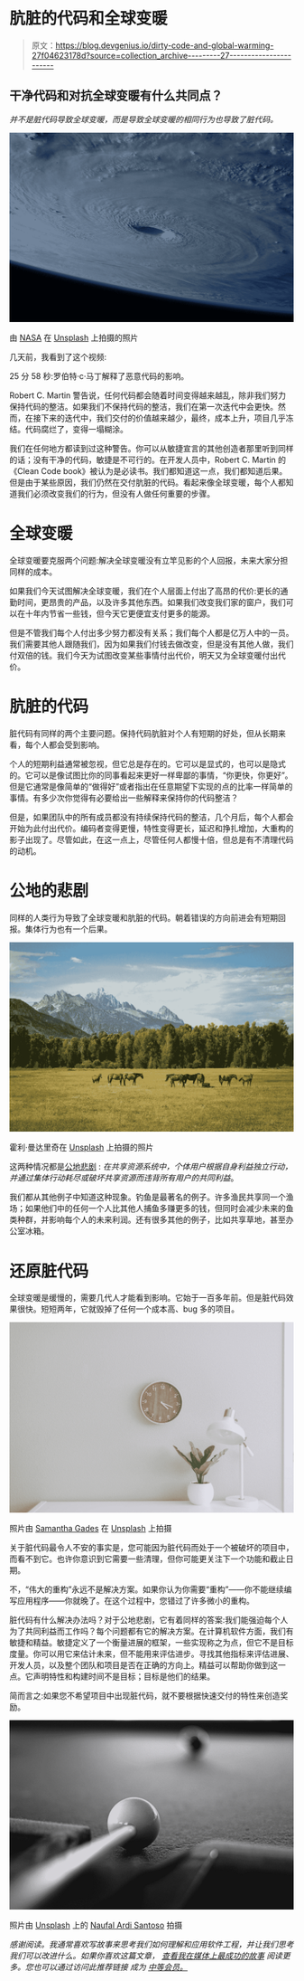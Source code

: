 # 肮脏的代码和全球变暖

> 原文：<https://blog.devgenius.io/dirty-code-and-global-warming-27f04623178d?source=collection_archive---------27----------------------->

## 干净代码和对抗全球变暖有什么共同点？

*并不是脏代码导致全球变暖，而是导致全球变暖的相同行为也导致了脏代码。*

![](img/cce3292c47e9c34a51da205409da11bc.png)

由 [NASA](https://unsplash.com/@nasa?utm_source=medium&utm_medium=referral) 在 [Unsplash](https://unsplash.com?utm_source=medium&utm_medium=referral) 上拍摄的照片

几天前，我看到了这个视频:

25 分 58 秒:罗伯特·c·马丁解释了恶意代码的影响。

Robert C. Martin 警告说，任何代码都会随着时间变得越来越乱，除非我们努力保持代码的整洁。如果我们不保持代码的整洁，我们在第一次迭代中会更快。然而，在接下来的迭代中，我们交付的价值越来越少，最终，成本上升，项目几乎冻结。代码腐烂了，变得一塌糊涂。

我们在任何地方都读到过这种警告。你可以从敏捷宣言的其他创造者那里听到同样的话；没有干净的代码，敏捷是不可行的。在开发人员中，Robert C. Martin 的《Clean Code book》被认为是必读书。我们都知道这一点，我们都知道后果。但是由于某些原因，我们仍然在交付肮脏的代码。看起来像全球变暖，每个人都知道我们必须改变我们的行为，但没有人做任何重要的步骤。

# 全球变暖

全球变暖要克服两个问题:解决全球变暖没有立竿见影的个人回报，未来大家分担同样的成本。

如果我们今天试图解决全球变暖，我们在个人层面上付出了高昂的代价:更长的通勤时间，更昂贵的产品，以及许多其他东西。如果我们改变我们家的窗户，我们可以在十年内节省一些钱，但今天它更便宜支付更多的能源。

但是不管我们每个人付出多少努力都没有关系；我们每个人都是亿万人中的一员。我们需要其他人跟随我们，因为如果我们付钱去做改变，但是没有其他人做，我们付双倍的钱。我们今天为试图改变某些事情付出代价，明天又为全球变暖付出代价。

# 肮脏的代码

脏代码有同样的两个主要问题。保持代码肮脏对个人有短期的好处，但从长期来看，每个人都会受到影响。

个人的短期利益通常被忽视，但它总是存在的。它可以是显式的，也可以是隐式的。它可以是像试图比你的同事看起来更好一样卑鄙的事情，“你更快，你更好”。但是它通常是像简单的“做得好”或者指出在任意期望下实现的点的比率一样简单的事情。有多少次你觉得有必要给出一些解释来保持你的代码整洁？

但是，如果团队中的所有成员都没有持续保持代码的整洁，几个月后，每个人都会开始为此付出代价。编码者变得更慢，特性变得更长，延迟和挣扎增加，大重构的影子出现了。尽管如此，在这一点上，尽管任何人都慢十倍，但总是有不清理代码的动机。

# 公地的悲剧

同样的人类行为导致了全球变暖和肮脏的代码。朝着错误的方向前进会有短期回报。集体行为也有一个后果。

![](img/ed24e985aab6acd369b5427ab5e0c471.png)

霍利·曼达里奇在 [Unsplash](https://unsplash.com?utm_source=medium&utm_medium=referral) 上拍摄的照片

这两种情况都是[公地悲剧](https://en.wikipedia.org/wiki/Tragedy_of_the_commons) : *在共享资源系统中，个体用户根据自身利益独立行动，并通过集体行动耗尽或破坏共享资源而违背所有用户的共同利益*。

我们都从其他例子中知道这种现象。钓鱼是最著名的例子。许多渔民共享同一个渔场；如果他们中的任何一个人比其他人捕鱼多赚更多的钱，但同时会减少未来的鱼类种群，并影响每个人的未来利润。还有很多其他的例子，比如共享草地，甚至办公室冰箱。

# 还原脏代码

全球变暖是缓慢的，需要几代人才能看到影响。它始于一百多年前。但是脏代码效果很快。短短两年，它就毁掉了任何一个成本高、bug 多的项目。

![](img/ba05dafe13fc1e1fe1e07fd76cab880b.png)

照片由 [Samantha Gades](https://unsplash.com/@srosinger3997?utm_source=medium&utm_medium=referral) 在 [Unsplash](https://unsplash.com?utm_source=medium&utm_medium=referral) 上拍摄

关于脏代码最令人不安的事实是，您可能因为脏代码而处于一个被破坏的项目中，而看不到它。也许你意识到它需要一些清理，但你可能更关注下一个功能和截止日期。

不，“伟大的重构”永远不是解决方案。如果你认为你需要“重构”——你不能继续编写应用程序——你就晚了。在这个过程中，您错过了许多微小的重构。

脏代码有什么解决办法吗？对于公地悲剧，它有着同样的答案:我们能强迫每个人为了共同利益而工作吗？每个问题都有它的解决方案。在计算机软件方面，我们有敏捷和精益。敏捷定义了一个衡量进展的框架，一些实现称之为点，但它不是目标度量。你可以用它来估计未来，但不能用来评估进步。寻找其他指标来评估进展、开发人员，以及整个团队和项目是否在正确的方向上。精益可以帮助你做到这一点。它声明特性和构建时间不是目标；目标是他们的结果。

简而言之:如果您不希望项目中出现脏代码，就不要根据快速交付的特性来创造奖励。

![](img/6146b14c9819dc993782348e9babef51.png)

照片由 [Unsplash](https://unsplash.com?utm_source=medium&utm_medium=referral) 上的 [Naufal Ardi Santoso](https://unsplash.com/@naufalardisantoso?utm_source=medium&utm_medium=referral) 拍摄

*感谢阅读。我通常喜欢写故事来思考我们如何理解和应用软件工程，并让我们思考我们可以改进什么。如果你喜欢这篇文章，* [*查看我在媒体上最成功的故事*](https://drpicox.medium.com/my-most-viewed-stories-95b5d96ade0e) *阅读更多。您也可以通过访问此推荐链接* *成为* [*中等会员。*](https://drpicox.medium.com/membership)